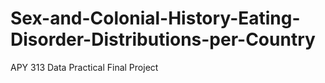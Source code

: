 # Sex-and-Colonial-History-Eating-Disorder-Distributions-per-Country
APY 313 Data Practical Final Project
